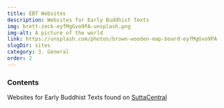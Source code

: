 ```yaml
---
title: EBT Websites
description: Websites for Early Buddhist Texts
img: brett-zeck-eyfMgGvo9PA-unsplash.png
img-alt: A picture of the world
link: https://unsplash.com/photos/brown-wooden-map-board-eyfMgGvo9PA
slugDir: sites
category: 3. General
order: 2
---
```

### Contents
Websites for Early Buddhist Texts found on [SuttaCentral](https://suttacentral.net)

